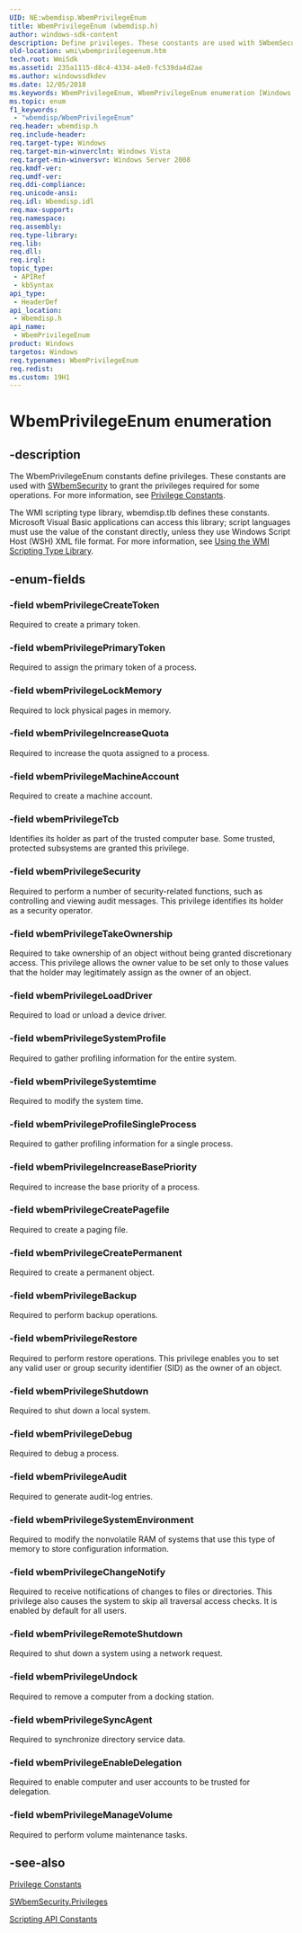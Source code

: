 ```yaml
---
UID: NE:wbemdisp.WbemPrivilegeEnum
title: WbemPrivilegeEnum (wbemdisp.h)
author: windows-sdk-content
description: Define privileges. These constants are used with SWbemSecurity to grant the privileges required for some operations.
old-location: wmi\wbemprivilegeenum.htm
tech.root: WmiSdk
ms.assetid: 235a1115-d8c4-4334-a4e0-fc539da4d2ae
ms.author: windowssdkdev
ms.date: 12/05/2018
ms.keywords: WbemPrivilegeEnum, WbemPrivilegeEnum enumeration [Windows Management Instrumentation], wbemPrivilegeAudit, wbemPrivilegeBackup, wbemPrivilegeChangeNotify, wbemPrivilegeCreatePagefile, wbemPrivilegeCreatePermanent, wbemPrivilegeCreateToken, wbemPrivilegeDebug, wbemPrivilegeEnableDelegation, wbemPrivilegeIncreaseBasePriority, wbemPrivilegeIncreaseQuota, wbemPrivilegeLoadDriver, wbemPrivilegeLockMemory, wbemPrivilegeMachineAccount, wbemPrivilegeManageVolume, wbemPrivilegePrimaryToken, wbemPrivilegeProfileSingleProcess, wbemPrivilegeRemoteShutdown, wbemPrivilegeRestore, wbemPrivilegeSecurity, wbemPrivilegeShutdown, wbemPrivilegeSyncAgent, wbemPrivilegeSystemEnvironment, wbemPrivilegeSystemProfile, wbemPrivilegeSystemtime, wbemPrivilegeTakeOwnership, wbemPrivilegeTcb, wbemPrivilegeUndock, wbemdisp/WbemPrivilegeEnum, wbemdisp/wbemPrivilegeAudit, wbemdisp/wbemPrivilegeBackup, wbemdisp/wbemPrivilegeChangeNotify, wbemdisp/wbemPrivilegeCreatePagefile, wbemdisp/wbemPrivilegeCreatePermanent, wbemdisp/wbemPrivilegeCreateToken, wbemdisp/wbemPrivilegeDebug, wbemdisp/wbemPrivilegeEnableDelegation, wbemdisp/wbemPrivilegeIncreaseBasePriority, wbemdisp/wbemPrivilegeIncreaseQuota, wbemdisp/wbemPrivilegeLoadDriver, wbemdisp/wbemPrivilegeLockMemory, wbemdisp/wbemPrivilegeMachineAccount, wbemdisp/wbemPrivilegeManageVolume, wbemdisp/wbemPrivilegePrimaryToken, wbemdisp/wbemPrivilegeProfileSingleProcess, wbemdisp/wbemPrivilegeRemoteShutdown, wbemdisp/wbemPrivilegeRestore, wbemdisp/wbemPrivilegeSecurity, wbemdisp/wbemPrivilegeShutdown, wbemdisp/wbemPrivilegeSyncAgent, wbemdisp/wbemPrivilegeSystemEnvironment, wbemdisp/wbemPrivilegeSystemProfile, wbemdisp/wbemPrivilegeSystemtime, wbemdisp/wbemPrivilegeTakeOwnership, wbemdisp/wbemPrivilegeTcb, wbemdisp/wbemPrivilegeUndock, wmi.wbemprivilegeenum
ms.topic: enum
f1_keywords: 
 - "wbemdisp/WbemPrivilegeEnum"
req.header: wbemdisp.h
req.include-header: 
req.target-type: Windows
req.target-min-winverclnt: Windows Vista
req.target-min-winversvr: Windows Server 2008
req.kmdf-ver: 
req.umdf-ver: 
req.ddi-compliance: 
req.unicode-ansi: 
req.idl: Wbemdisp.idl
req.max-support: 
req.namespace: 
req.assembly: 
req.type-library: 
req.lib: 
req.dll: 
req.irql: 
topic_type:
 - APIRef
 - kbSyntax
api_type:
 - HeaderDef
api_location:
 - Wbemdisp.h
api_name:
 - WbemPrivilegeEnum
product: Windows
targetos: Windows
req.typenames: WbemPrivilegeEnum
req.redist: 
ms.custom: 19H1
---
```


# WbemPrivilegeEnum enumeration


## -description


The 
WbemPrivilegeEnum constants define privileges. These constants are used with 
<a href="https://docs.microsoft.com/windows/desktop/WmiSdk/swbemsecurity">SWbemSecurity</a> to grant the privileges required for some operations. For more information, see 
<a href="https://docs.microsoft.com/windows/desktop/WmiSdk/privilege-constants">Privilege Constants</a>.

The WMI scripting type library, wbemdisp.tlb defines these constants. Microsoft Visual Basic applications can access this library; script languages must use the value of the constant directly, unless they use Windows Script Host (WSH) XML file format. For more information, see 
<a href="https://docs.microsoft.com/windows/desktop/WmiSdk/using-the-wmi-scripting-type-library">Using the WMI Scripting Type Library</a>.


## -enum-fields




### -field wbemPrivilegeCreateToken

Required to create a primary token.


### -field wbemPrivilegePrimaryToken

Required to assign the primary token of a process.


### -field wbemPrivilegeLockMemory

Required to lock physical pages in memory.


### -field wbemPrivilegeIncreaseQuota

Required to increase the quota assigned to a process.


### -field wbemPrivilegeMachineAccount

Required to create a machine account.


### -field wbemPrivilegeTcb

Identifies its holder as part of the trusted computer base. Some trusted, protected subsystems are granted this privilege.


### -field wbemPrivilegeSecurity

Required to perform a number of security-related functions, such as controlling and viewing audit messages. This privilege identifies its holder as a security operator.


### -field wbemPrivilegeTakeOwnership

Required to take ownership of an object without being granted discretionary access. This privilege allows the owner value to be set only to those values that the holder may legitimately assign as the owner of an object.


### -field wbemPrivilegeLoadDriver

Required to load or unload a device driver.


### -field wbemPrivilegeSystemProfile

Required to gather profiling information for the entire system.


### -field wbemPrivilegeSystemtime

Required to modify the system time.


### -field wbemPrivilegeProfileSingleProcess

Required to gather profiling information for a single process.


### -field wbemPrivilegeIncreaseBasePriority

Required to increase the base priority of a process.


### -field wbemPrivilegeCreatePagefile

Required to create a paging file.


### -field wbemPrivilegeCreatePermanent

Required to create a permanent object.


### -field wbemPrivilegeBackup

Required to perform backup operations.


### -field wbemPrivilegeRestore

Required to perform restore operations. This privilege enables you to set any valid user or group security identifier (SID)  as the owner of an object.


### -field wbemPrivilegeShutdown

Required to shut down a local system.


### -field wbemPrivilegeDebug

Required to debug a process.


### -field wbemPrivilegeAudit

Required to generate audit-log entries.


### -field wbemPrivilegeSystemEnvironment

Required to modify the nonvolatile RAM of systems that use this type of memory to store configuration information.


### -field wbemPrivilegeChangeNotify

Required to receive notifications of changes to files or directories. This privilege also causes the system to skip all traversal access checks. It is enabled by default for all users.


### -field wbemPrivilegeRemoteShutdown

Required to shut down a system using a network request.


### -field wbemPrivilegeUndock

Required to remove a computer from a docking station.


### -field wbemPrivilegeSyncAgent

Required to synchronize directory service data.


### -field wbemPrivilegeEnableDelegation

Required to enable computer and user accounts to be trusted for delegation.


### -field wbemPrivilegeManageVolume

Required to perform volume maintenance tasks.


## -see-also




<a href="https://docs.microsoft.com/windows/desktop/WmiSdk/privilege-constants">Privilege Constants</a>



<a href="https://docs.microsoft.com/windows/desktop/WmiSdk/swbemsecurity-privileges">SWbemSecurity.Privileges</a>



<a href="https://docs.microsoft.com/windows/desktop/WmiSdk/scripting-api-constants">Scripting API Constants</a>
 

 

